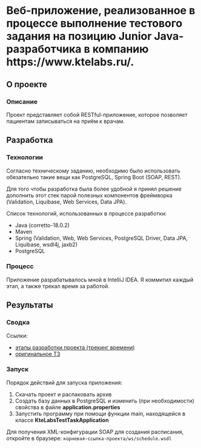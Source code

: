 <h1>Веб-приложение, реализованное в процессе выполнение тестового задания на позицию Junior Java-разработчика в компанию https://www.ktelabs.ru/.</h1>

<h2>О проекте</h2>

<h3>Описание</h3>

<p>Проект представляет собой RESTful-приложение, которое позволяет пациентам записываться на приём к врачам.</p>

<h2>Разработка</h2>

<h3>Технологии</h3>

<p>Согласно техническому заданию, необходимо было использовать обязательно такие вещи как PostgreSQL, Spring Boot (SOAP, REST).</p>
<p>Для того чтобы разработка была более удобной я принял решение дополнить этот стек парой полезных компонентов фреймворка (Validation, Liquibase, Web Services, Data JPA).</p>
<p>Список технологий, использованных в процессе разработки:</p>
<ul>
    <li>Java (corretto-18.0.2)</li>
    <li>Maven</li>
    <li>Spring (Validation, Web, Web Services, PostgreSQL Driver, Data JPA, Liquibase, wsdl4j, jaxb2)</li>
    <li>PostgreSQL</li>
</ul>

<h3>Процесс</h3>

<p>Приложение разрабатывалось мной в IntelliJ IDEA. Я коммитил каждый этап, а также трекал время за работой.</p>

<h2>Результаты</h2>

<h3>Сводка</h3>

<p>Ссылки:</p>
<ul>
    <li><a href="https://drive.google.com/file/d/1GtYyu9jD7VsZ-8XLqZCh0GTkVu54rpe_/view?usp=sharing">этапы разработки проекта (трекинг времени)</a></li>
    <li><a href="https://docs.google.com/document/d/1ZcsTwmx0ON2rht8v-MjEcqwxmPoGdQJQ/view?usp=sharing">оригинальное ТЗ</a></li>
</ul>

<h3>Запуск</h3>
<p>Порядок действий для запуска приложения:</p>
<ol>
    <li>Скачать проект и распаковать архив</li>
    <li>Создать базу данных в PostgreSQL и изменить (при необходимости) свойства в файле <strong>application.properties</strong></li>
    <li>Запустить программу при помощи функции main, находящейся в классе <strong>KteLabsTestTaskApplication</strong></li>
</ol>

<p>Для получения XML-конфигурации SOAP для создания расписания, откройте в браузере: <code>корневая-ссылка-проекта/ws/schedule.wsdl</code></p>